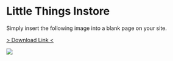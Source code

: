 # Little Things Instore

Simply insert the following image into a blank page on your site. 

<a href="/img/landing_pages/Little_things_instore.png" download="little_things_instore"> > Download Link < </a>

![](/img/landing_pages/Little_things_instore.png)
